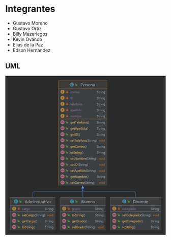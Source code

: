 # Integrantes
- Gustavo Moreno
- Gustavo Ortíz
- Billy Mazariegos
- Kevin Ovando
- Elias de la Paz
- Edson Hernández

## UML
![UML!](/src/Persona/Persona.png "UML")
